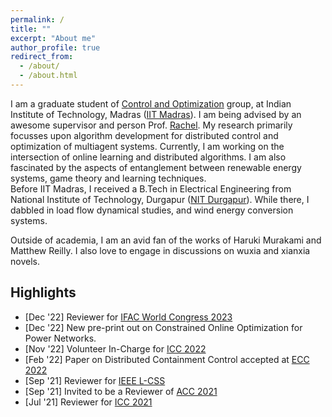 ```yaml
---
permalink: /
title: ""
excerpt: "About me"
author_profile: true
redirect_from: 
  - /about/
  - /about.html
---
```


I am a graduate student of [Control and Optimization](https://www.ee.iitm.ac.in/dynamic-control/) group, at Indian Institute of Technology, Madras ([IIT Madras](https://www.iitm.ac.in/)). I am being advised by an awesome supervisor and person Prof. [Rachel](https://www.ee.iitm.ac.in/rachel/). My research primarily focusses upon algorithm development for distributed control and optimization of multiagent systems. Currently, I am working on the intersection of online learning and distributed algorithms. I am also fascinated by the aspects of entanglement between renewable energy systems, game theory and learning techniques.    
Before IIT Madras, I received a B.Tech in Electrical Engineering from National Institute of Technology, Durgapur ([NIT Durgapur](https://nitdgp.ac.in/)). While there, I dabbled in load flow dynamical studies, and wind energy conversion systems. 

Outside of academia, I am an avid fan of the works of Haruki Murakami and Matthew Reilly. I also love to engage in discussions on wuxia and xianxia novels.

Highlights
------
* [Dec '22] Reviewer for [IFAC World Congress 2023](https://www.ifac2023.org/) 
* [Dec '22] New pre-print out on Constrained Online Optimization for Power Networks.
* [Nov '22] Volunteer In-Charge for [ICC 2022](https://controlsociety.org/icc/)
* [Feb '22] Paper on Distributed Containment Control accepted at [ECC 2022](https://ecc22.euca-ecc.org/)
* [Sep '21] Reviewer for [IEEE L-CSS](http://ieee-cssletters.dei.unipd.it/index.php) 
* [Sep '21] Invited to be a Reviewer of [ACC 2021](https://acc2021.a2c2.org/)
* [Jul '21] Reviewer for [ICC 2021](https://controlsociety.org/icc-7/)
